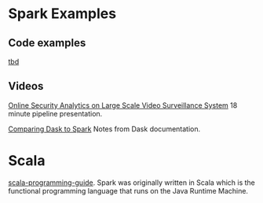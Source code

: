 # Spark Examples

## Code examples

[tbd](link/to/code)

## Videos
[Online Security Analytics on Large Scale Video Surveillance System](https://www.youtube.com/watch?v=DYarrIXTULY) 18 minute pipeline 
presentation.


[Comparing Dask to Spark](http://docs.dask.org/en/latest/spark.html) Notes from Dask documentation.

# Scala

[scala-programming-guide](https://spark.apache.org/docs/0.9.1/scala-programming-guide.html). Spark was originally written
in Scala which is the functional programming language that runs on the Java Runtime Machine.
